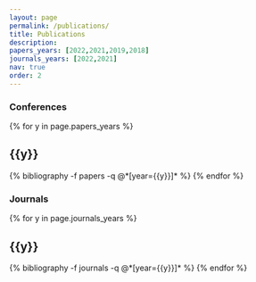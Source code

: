 ```yaml
---
layout: page
permalink: /publications/
title: Publications
description: 
papers_years: [2022,2021,2019,2018]
journals_years: [2022,2021]
nav: true
order: 2
---
```


### Conferences

<div class="publications">

{% for y in page.papers_years %}
  <h2 class="year">{{y}}</h2>
  {% bibliography -f papers -q @*[year={{y}}]* %}
{% endfor %}

</div>

### Journals

<div class="publications">

{% for y in page.journals_years %}
  <h2 class="year">{{y}}</h2>
  {% bibliography -f journals -q @*[year={{y}}]* %}
{% endfor %}

</div>